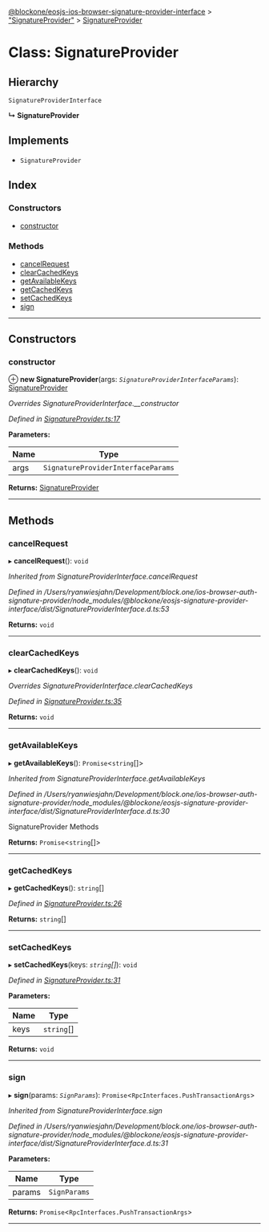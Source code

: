 [@blockone/eosjs-ios-browser-signature-provider-interface](../README.md) > ["SignatureProvider"](../modules/_signatureprovider_.md) > [SignatureProvider](../classes/_signatureprovider_.signatureprovider.md)

# Class: SignatureProvider

## Hierarchy

 `SignatureProviderInterface`

**↳ SignatureProvider**

## Implements

* `SignatureProvider`

## Index

### Constructors

* [constructor](_signatureprovider_.signatureprovider.md#constructor)

### Methods

* [cancelRequest](_signatureprovider_.signatureprovider.md#cancelrequest)
* [clearCachedKeys](_signatureprovider_.signatureprovider.md#clearcachedkeys)
* [getAvailableKeys](_signatureprovider_.signatureprovider.md#getavailablekeys)
* [getCachedKeys](_signatureprovider_.signatureprovider.md#getcachedkeys)
* [setCachedKeys](_signatureprovider_.signatureprovider.md#setcachedkeys)
* [sign](_signatureprovider_.signatureprovider.md#sign)

---

## Constructors

<a id="constructor"></a>

###  constructor

⊕ **new SignatureProvider**(args: *`SignatureProviderInterfaceParams`*): [SignatureProvider](_signatureprovider_.signatureprovider.md)

*Overrides SignatureProviderInterface.__constructor*

*Defined in [SignatureProvider.ts:17](https://github.com/EOSIO/ios-browser-auth-signature-provider/blob/b6c3c84/src/SignatureProvider.ts#L17)*

**Parameters:**

| Name | Type |
| ------ | ------ |
| args | `SignatureProviderInterfaceParams` |

**Returns:** [SignatureProvider](_signatureprovider_.signatureprovider.md)

___

## Methods

<a id="cancelrequest"></a>

###  cancelRequest

▸ **cancelRequest**(): `void`

*Inherited from SignatureProviderInterface.cancelRequest*

*Defined in /Users/ryanwiesjahn/Development/block.one/ios-browser-auth-signature-provider/node_modules/@blockone/eosjs-signature-provider-interface/dist/SignatureProviderInterface.d.ts:53*

**Returns:** `void`

___
<a id="clearcachedkeys"></a>

###  clearCachedKeys

▸ **clearCachedKeys**(): `void`

*Overrides SignatureProviderInterface.clearCachedKeys*

*Defined in [SignatureProvider.ts:35](https://github.com/EOSIO/ios-browser-auth-signature-provider/blob/b6c3c84/src/SignatureProvider.ts#L35)*

**Returns:** `void`

___
<a id="getavailablekeys"></a>

###  getAvailableKeys

▸ **getAvailableKeys**(): `Promise`<`string`[]>

*Inherited from SignatureProviderInterface.getAvailableKeys*

*Defined in /Users/ryanwiesjahn/Development/block.one/ios-browser-auth-signature-provider/node_modules/@blockone/eosjs-signature-provider-interface/dist/SignatureProviderInterface.d.ts:30*

SignatureProvider Methods

**Returns:** `Promise`<`string`[]>

___
<a id="getcachedkeys"></a>

###  getCachedKeys

▸ **getCachedKeys**(): `string`[]

*Defined in [SignatureProvider.ts:26](https://github.com/EOSIO/ios-browser-auth-signature-provider/blob/b6c3c84/src/SignatureProvider.ts#L26)*

**Returns:** `string`[]

___
<a id="setcachedkeys"></a>

###  setCachedKeys

▸ **setCachedKeys**(keys: *`string`[]*): `void`

*Defined in [SignatureProvider.ts:31](https://github.com/EOSIO/ios-browser-auth-signature-provider/blob/b6c3c84/src/SignatureProvider.ts#L31)*

**Parameters:**

| Name | Type |
| ------ | ------ |
| keys | `string`[] |

**Returns:** `void`

___
<a id="sign"></a>

###  sign

▸ **sign**(params: *`SignParams`*): `Promise`<`RpcInterfaces.PushTransactionArgs`>

*Inherited from SignatureProviderInterface.sign*

*Defined in /Users/ryanwiesjahn/Development/block.one/ios-browser-auth-signature-provider/node_modules/@blockone/eosjs-signature-provider-interface/dist/SignatureProviderInterface.d.ts:31*

**Parameters:**

| Name | Type |
| ------ | ------ |
| params | `SignParams` |

**Returns:** `Promise`<`RpcInterfaces.PushTransactionArgs`>

___

